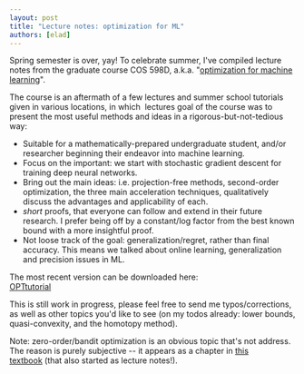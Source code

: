 ```yaml
---
layout: post
title: "Lecture notes: optimization for ML"
authors: [elad]
---
```


Spring semester is over, yay! To celebrate summer, I've compiled lecture notes from the graduate course COS 598D, a.k.a. "[optimization for machine learning](https://sites.google.com/view/optimization4machinelearning/home)".

The course is an aftermath of a few lectures and summer school tutorials given in various locations, in which  lectures goal of the course was to present the most useful methods and ideas in a rigorous-but-not-tedious way:

-   Suitable for a mathematically-prepared undergraduate student, and/or researcher beginning their endeavor into machine learning.
-   Focus on the important: we start with stochastic gradient descent for training deep neural networks.
-   Bring out the main ideas: i.e. projection-free methods, second-order optimization, the three main acceleration techniques, qualitatively discuss the advantages and applicability of each.
-   *short* proofs, that everyone can follow and extend in their future research. I prefer being off by a constant/log factor from the best known bound with a more insightful proof.
-   Not loose track of the goal: generalization/regret, rather than final accuracy. This means we talked about online learning, generalization and precision issues in ML.

The most recent version can be downloaded here:\
[OPTtutorial](https://drive.google.com/open?id=1GIDnw7T-NT4Do3eC0B5kYJlzwOs6nzIO "OPTtutorial")

This is still work in progress, please feel free to send me typos/corrections, as well as other topics you'd like to see (on my todos already: lower bounds, quasi-convexity, and the homotopy method).

Note: zero-order/bandit optimization is an obvious topic that's not address. The reason is purely subjective -- it appears as a chapter in [this textbook](http://ocobook.cs.princeton.edu/) (that also started as lecture notes!).
